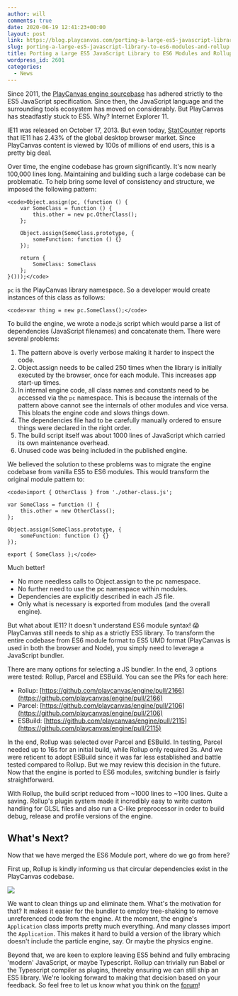 ```yaml
---
author: will
comments: true
date: 2020-06-19 12:41:23+00:00
layout: post
link: https://blog.playcanvas.com/porting-a-large-es5-javascript-library-to-es6-modules-and-rollup/
slug: porting-a-large-es5-javascript-library-to-es6-modules-and-rollup
title: Porting a Large ES5 JavaScript Library to ES6 Modules and Rollup
wordpress_id: 2601
categories:
  - News
---
```


Since 2011, the [PlayCanvas engine sourcebase](https://github.com/playcanvas/engine) has adhered strictly to the ES5 JavaScript specification. Since then, the JavaScript language and the surrounding tools ecosystem has moved on considerably. But PlayCanvas has steadfastly stuck to ES5. Why? Internet Explorer 11.

IE11 was released on October 17, 2013. But even today, [StatCounter](https://gs.statcounter.com/browser-version-market-share/desktop/worldwide/#monthly-201905-202005) reports that IE11 has 2.43% of the global desktop browser market. Since PlayCanvas content is viewed by 100s of millions of end users, this is a pretty big deal.

Over time, the engine codebase has grown significantly. It's now nearly 100,000 lines long. Maintaining and building such a large codebase can be problematic. To help bring some level of consistency and structure, we imposed the following pattern:

    <code>Object.assign(pc, (function () {
        var SomeClass = function () {
            this.other = new pc.OtherClass();
        };

        Object.assign(SomeClass.prototype, {
            someFunction: function () {}
        });

        return {
            SomeClass: SomeClass
        };
    }()));</code>

`pc` is the PlayCanvas library namespace. So a developer would create instances of this class as follows:

    <code>var thing = new pc.SomeClass();</code>

To build the engine, we wrote a node.js script which would parse a list of dependencies (JavaScript filenames) and concatenate them. There were several problems:

1. The pattern above is overly verbose making it harder to inspect the code.
2. Object.assign needs to be called 250 times when the library is initially executed by the browser, once for each module. This increases app start-up times.
3. In internal engine code, all class names and constants need to be accessed via the `pc` namespace. This is because the internals of the pattern above cannot see the internals of other modules and vice versa. This bloats the engine code and slows things down.
4. The dependencies file had to be carefully manually ordered to ensure things were declared in the right order.
5. The build script itself was about 1000 lines of JavaScript which carried its own maintenance overhead.
6. Unused code was being included in the published engine.

We believed the solution to these problems was to migrate the engine codebase from vanilla ES5 to ES6 modules. This would transform the original module pattern to:

    <code>import { OtherClass } from './other-class.js';

    var SomeClass = function () {
        this.other = new OtherClass();
    };

    Object.assign(SomeClass.prototype, {
        someFunction: function () {}
    });

    export { SomeClass };</code>

Much better!

- No more needless calls to Object.assign to the pc namespace.
- No further need to use the pc namespace within modules.
- Dependencies are explicitly described in each JS file.
- Only what is necessary is exported from modules (and the overall engine).

But what about IE11? It doesn't understand ES6 module syntax! 😱 PlayCanvas still needs to ship as a strictly ES5 library. To transform the entire codebase from ES6 module format to ES5 UMD format (PlayCanvas is used in both the browser and Node), you simply need to leverage a JavaScript bundler.

There are many options for selecting a JS bundler. In the end, 3 options were tested: Rollup, Parcel and ESBuild. You can see the PRs for each here:

- Rollup: [https://github.com/playcanvas/engine/pull/2166](https://github.com/playcanvas/engine/pull/2166)
- Parcel: [https://github.com/playcanvas/engine/pull/2106](https://github.com/playcanvas/engine/pull/2106)
- ESBuild: [https://github.com/playcanvas/engine/pull/2115](https://github.com/playcanvas/engine/pull/2115)

In the end, Rollup was selected over Parcel and ESBuild. In testing, Parcel needed up to 16s for an initial build, while Rollup only required 3s. And we were reticent to adopt ESBuild since it was far less established and battle tested compared to Rollup. But we may review this decision in the future. Now that the engine is ported to ES6 modules, switching bundler is fairly straightforward.

With Rollup, the build script reduced from ~1000 lines to ~100 lines. Quite a saving. Rollup's plugin system made it incredibly easy to write custom handling for GLSL files and also run a C-like preprocessor in order to build debug, release and profile versions of the engine.

## What's Next?

Now that we have merged the ES6 Module port, where do we go from here?

First up, Rollup is kindly informing us that circular dependencies exist in the PlayCanvas codebase.

![](https://blog.playcanvas.com/wp-content/uploads/2020/06/circular-1024x214.png)

We want to clean things up and eliminate them. What's the motivation for that? It makes it easier for the bundler to employ tree-shaking to remove unreferenced code from the engine. At the moment, the engine's `Application` class imports pretty much everything. And many classes import the `Application`. This makes it hard to build a version of the library which doesn't include the particle engine, say. Or maybe the physics engine.

Beyond that, we are keen to explore leaving ES5 behind and fully embracing 'modern' JavaScript, or maybe Typescript. Rollup can trivially run Babel or the Typescript compiler as plugins, thereby ensuring we can still ship an ES5 library. We're looking forward to making that decision based on your feedback. So feel free to let us know what you think on the [forum](https://forum.playcanvas.com/)!
